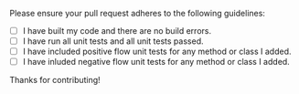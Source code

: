 Please ensure your pull request adheres to the following guidelines:

- [ ] I have built my code and there are no build errors.
- [ ] I have run all unit tests and all unit tests passed.
- [ ] I have included positive flow unit tests for any method or class I added.
- [ ] I have inluded negative flow unit tests for any method or class I added.

Thanks for contributing!
